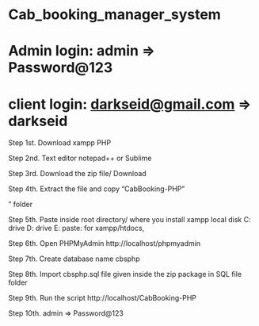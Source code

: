 # Cab_booking_manager_system
# Admin login: admin => Password@123
# client login: darkseid@gmail.com => darkseid
Step 1st. Download xampp PHP 

Step 2nd. Text editor notepad++ or Sublime

Step 3rd. Download the zip file/ Download 

Step 4th. Extract the file and copy “CabBooking-PHP”

” folder

Step 5th. Paste inside root directory/ where you install xampp local disk C: drive D: drive E: paste: for xampp/htdocs,

Step 6th. Open PHPMyAdmin http://localhost/phpmyadmin

Step 7th. Create database name cbsphp

Step 8th. Import cbsphp.sql file given inside the zip package in SQL file folder

Step 9th. Run the script http://localhost/CabBooking-PHP

Step 10th. admin => Password@123

